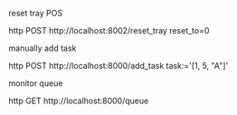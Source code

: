 reset tray POS 

http POST http://localhost:8002/reset_tray reset_to=0

manually add task

http POST http://localhost:8000/add_task task:='[1, 5, "A"]'

monitor queue

http GET http://localhost:8000/queue
